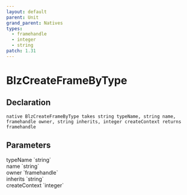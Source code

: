 ```yaml
---
layout: default
parent: Unit
grand_parent: Natives
types:
  - framehandle
  - integer
  - string
patch: 1.31
---
```


# BlzCreateFrameByType

## Declaration

```
native BlzCreateFrameByType takes string typeName, string name, framehandle owner, string inherits, integer createContext returns framehandle
```

## Parameters
<dl>
  <dt>typeName `string`</dt>
  <dd></dd>

  <dt>name `string`</dt>
  <dd></dd>

  <dt>owner `framehandle`</dt>
  <dd></dd>

  <dt>inherits `string`</dt>
  <dd></dd>

  <dt>createContext `integer`</dt>
  <dd></dd>
</dl>